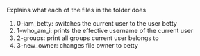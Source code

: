 Explains what each of the files in the folder does
1. 0-iam_betty: switches the current user to the user betty
2. 1-who_am_i: prints the effective username of the current user
3. 2-groups: print all groups current user belongs to
4. 3-new_owner: changes file owner to betty
